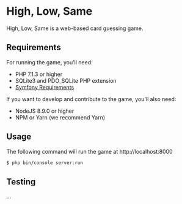 # High, Low, Same

High, Low, Same is a web-based card guessing game.

## Requirements

For running the game, you'll need:

* PHP 7.1.3 or higher
* SQLite3 and PDO_SQLite PHP extension
* [Symfony Requirements](https://symfony.com/doc/current/reference/requirements.html)

If you want to develop and contribute to the game, you'll also need:

* NodeJS 8.9.0 or higher
* NPM or Yarn (we recommend Yarn)

## Usage

The following command will run the game at http://localhost:8000

```bash
$ php bin/console server:run
```

## Testing

...
